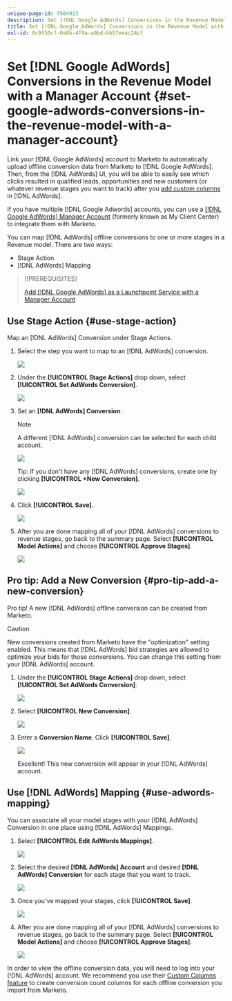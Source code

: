 ```yaml
---
unique-page-id: 7504923
description: Set [!DNL Google AdWords] Conversions in the Revenue Model with a Manager Account - Marketo Docs - Product Documentation
title: Set [!DNL Google AdWords] Conversions in the Revenue Model with a Manager Account
exl-id: 8c9f50cf-0a8b-4f9a-a0bd-bb57eeac24cf
---
```

# Set [!DNL Google AdWords] Conversions in the Revenue Model with a Manager Account {#set-google-adwords-conversions-in-the-revenue-model-with-a-manager-account}

Link your [!DNL Google AdWords] account to Marketo to automatically upload offline conversion data from Marketo to [!DNL Google AdWords]. Then, from the [!DNL AdWords] UI, you will be able to easily see which clicks resulted in qualified leads, opportunities and new customers (or whatever revenue stages you want to track) after you [add custom columns](https://support.google.com/adwords/answer/3073556) in [!DNL AdWords].

If you have multiple [!DNL Google Adwords] accounts, you can use a [[!DNL Google AdWords] Manager Account](https://www.google.com/adwords/manager-accounts/) (formerly known as My Client Center) to integrate them with Marketo.

You can map [!DNL AdWords] offline conversions to one or more stages in a Revenue model. There are two ways:

* Stage Action
* [!DNL AdWords] Mapping

>[!PREREQUISITES]
>
>[Add [!DNL Google AdWords] as a Launchpoint Service with a Manager Account](/help/marketo/product-docs/administration/additional-integrations/add-google-adwords-as-a-launchpoint-service-with-a-manager-account.md)

## Use Stage Action {#use-stage-action}

Map an [!DNL AdWords] Conversion under Stage Actions.

1. Select the step you want to map to an [!DNL AdWords] conversion.

   ![](assets/image2015-2-26-16-3a40-3a2.png)

1. Under the **[!UICONTROL Stage Actions]** drop down, select **[!UICONTROL Set AdWords Conversion]**.

   ![](assets/image2015-2-26-16-3a52-3a24.png)

1. Set an **[!DNL AdWords] Conversion**.

   >[!NOTE]
   >
   >A different [!DNL AdWords] conversion can be selected for each child account.

   ![](assets/image2015-3-27-17-3a16-3a37.png)

   Tip: If you don't have any [!DNL AdWords] conversions, create one by clicking **[!UICONTROL +New Conversion]**.

   ![](assets/image2015-3-27-17-3a18-3a58.png)

1. Click **[!UICONTROL Save]**.

   ![](assets/image2015-3-27-17-3a21-3a15.png)

1. After you are done mapping all of your [!DNL AdWords] conversions to revenue stages, go back to the summary page. Select **[!UICONTROL Model Actions]** and choose **[!UICONTROL Approve Stages]**.

   ![](assets/image2015-2-27-12-3a20-3a20.png)

## Pro tip: Add a New Conversion {#pro-tip-add-a-new-conversion}

Pro tip! A new [!DNL AdWords] offline conversion can be created from Marketo.

>[!CAUTION]
>
>New conversions created from Marketo have the "optimization" setting enabled. This means that [!DNL AdWords] bid strategies are allowed to optimize your bids for those conversions. You can change this setting from your [!DNL AdWords] account.

1. Under the **[!UICONTROL Stage Actions]** drop down, select **[!UICONTROL Set AdWords Conversion]**.

   ![](assets/image2015-2-26-16-3a52-3a24.png)

1. Select **[!UICONTROL New Conversion]**.

   ![](assets/image2015-3-27-17-3a23-3a13.png)

1. Enter a **Conversion Name**. Click **[!UICONTROL Save]**.

   ![](assets/image2015-3-27-17-3a24-3a49.png)

   Excellent! This new conversion will appear in your [!DNL AdWords] account.

## Use [!DNL AdWords] Mapping {#use-adwords-mapping}

You can associate all your model stages with your [!DNL AdWords] Conversion in one place using [!DNL AdWords] Mappings.

1. Select **[!UICONTROL Edit AdWords Mappings]**.

   ![](assets/image2015-2-26-17-3a3-3a29.png)

1. Select the desired **[!DNL AdWords] Account** and desired **[!DNL AdWords] Conversion** for each stage that you want to track.

   ![](assets/image2015-3-27-17-3a30-3a15.png)

1. Once you've mapped your stages, click **[!UICONTROL Save]**.

   ![](assets/image2015-3-27-17-3a30-3a48.png)

1. After you are done mapping all of your [!DNL AdWords] conversions to revenue stages, go back to the summary page. Select **[!UICONTROL Model Actions]** and choose **[!UICONTROL Approve Stages]**.

   ![](assets/image2015-2-27-12-3a20-3a20.png)

In order to view the offline conversion data, you will need to log into your [!DNL AdWords] account. We recommend you use their [Custom Columns feature](https://support.google.com/adwords/answer/3073556) to create conversion count columns for each offline conversion you import from Marketo.
